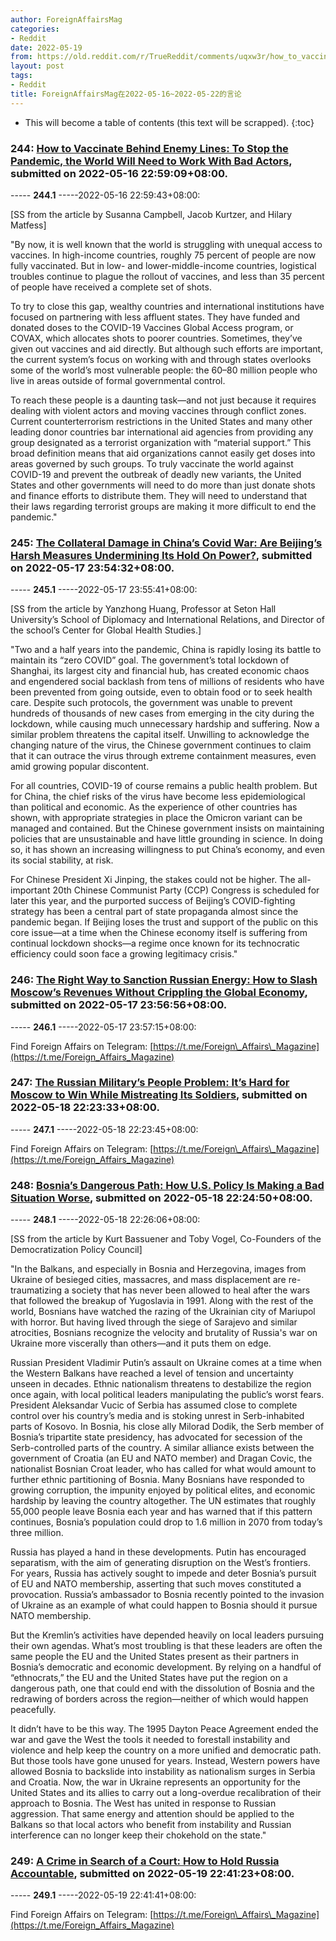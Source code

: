 ```yaml
---
author: ForeignAffairsMag
categories:
- Reddit
date: 2022-05-19
from: https://old.reddit.com/r/TrueReddit/comments/uqxw3r/how_to_vaccinate_behind_enemy_lines_to_stop_the/
layout: post
tags:
- Reddit
title: ForeignAffairsMag在2022-05-16~2022-05-22的言论
---
```


* This will become a table of contents (this text will be scrapped).
{:toc}

### 244: [How to Vaccinate Behind Enemy Lines: To Stop the Pandemic, the World Will Need to Work With Bad Actors](https://old.reddit.com/r/TrueReddit/comments/uqxw3r/how_to_vaccinate_behind_enemy_lines_to_stop_the/), submitted on 2022-05-16 22:59:09+08:00.

----- __244.1__ -----2022-05-16 22:59:43+08:00:

\[SS from the article by Susanna Campbell, Jacob Kurtzer, and Hilary Matfess\]

"By now, it is well known that the world is struggling with unequal access to vaccines. In high-income countries, roughly 75 percent of people are now fully vaccinated. But in low- and lower-middle-income countries, logistical troubles continue to plague the rollout of vaccines, and less than 35 percent of people have received a complete set of shots.  


To try to close this gap, wealthy countries and international institutions have focused on partnering with less affluent states. They have funded and donated doses to the COVID-19 Vaccines Global Access program, or COVAX, which allocates shots to poorer countries. Sometimes, they’ve given out vaccines and aid directly. But although such efforts are important, the current system’s focus on working with and through states overlooks some of the world’s most vulnerable people: the 60–80 million people who live in areas outside of formal governmental control.  


To reach these people is a daunting task—and not just because it requires dealing with violent actors and moving vaccines through conflict zones. Current counterterrorism restrictions in the United States and many other leading donor countries bar international aid agencies from providing any group designated as a terrorist organization with “material support.” This broad definition means that aid organizations cannot easily get doses into areas governed by such groups. To truly vaccinate the world against COVID-19 and prevent the outbreak of deadly new variants, the United States and other governments will need to do more than just donate shots and finance efforts to distribute them. They will need to understand that their laws regarding terrorist groups are making it more difficult to end the pandemic."

### 245: [The Collateral Damage in China’s Covid War: Are Beijing’s Harsh Measures Undermining Its Hold On Power?](https://old.reddit.com/r/TrueReddit/comments/urpjfs/the_collateral_damage_in_chinas_covid_war_are/), submitted on 2022-05-17 23:54:32+08:00.

----- __245.1__ -----2022-05-17 23:55:41+08:00:

\[SS from the article by Yanzhong Huang, Professor at Seton Hall University’s School of Diplomacy and International Relations, and Director of the school’s Center for Global Health Studies.\]

"Two and a half years into the pandemic, China is rapidly losing its battle to maintain its “zero COVID” goal. The government’s total lockdown of Shanghai, its largest city and financial hub, has created economic chaos and engendered social backlash from tens of millions of residents who have been prevented from going outside, even to obtain food or to seek health care. Despite such protocols, the government was unable to prevent hundreds of thousands of new cases from emerging in the city during the lockdown, while causing much unnecessary hardship and suffering. Now a similar problem threatens the capital itself. Unwilling to acknowledge the changing nature of the virus, the Chinese government continues to claim that it can outrace the virus through extreme containment measures, even amid growing popular discontent.  


For all countries, COVID-19 of course remains a public health problem. But for China, the chief risks of the virus have become less epidemiological than political and economic. As the experience of other countries has shown, with appropriate strategies in place the Omicron variant can be managed and contained. But the Chinese government insists on maintaining policies that are unsustainable and have little grounding in science. In doing so, it has shown an increasing willingness to put China’s economy, and even its social stability, at risk.  


For Chinese President Xi Jinping, the stakes could not be higher. The all-important 20th Chinese Communist Party (CCP) Congress is scheduled for later this year, and the purported success of Beijing’s COVID-fighting strategy has been a central part of state propaganda almost since the pandemic began. If Beijing loses the trust and support of the public on this core issue—at a time when the Chinese economy itself is suffering from continual lockdown shocks—a regime once known for its technocratic efficiency could soon face a growing legitimacy crisis."

### 246: [The Right Way to Sanction Russian Energy: How to Slash Moscow’s Revenues Without Crippling the Global Economy](https://old.reddit.com/r/UkrainianConflict/comments/urplaq/the_right_way_to_sanction_russian_energy_how_to/), submitted on 2022-05-17 23:56:56+08:00.

----- __246.1__ -----2022-05-17 23:57:15+08:00:

Find Foreign Affairs on Telegram: [https://t.me/Foreign\_Affairs\_Magazine](https://t.me/Foreign_Affairs_Magazine)

### 247: [The Russian Military’s People Problem: It’s Hard for Moscow to Win While Mistreating Its Soldiers](https://old.reddit.com/r/UkrainianConflict/comments/use3rs/the_russian_militarys_people_problem_its_hard_for/), submitted on 2022-05-18 22:23:33+08:00.

----- __247.1__ -----2022-05-18 22:23:45+08:00:

Find Foreign Affairs on Telegram: [https://t.me/Foreign\_Affairs\_Magazine](https://t.me/Foreign_Affairs_Magazine)

### 248: [Bosnia’s Dangerous Path: How U.S. Policy Is Making a Bad Situation Worse](https://old.reddit.com/r/geopolitics/comments/use4q9/bosnias_dangerous_path_how_us_policy_is_making_a/), submitted on 2022-05-18 22:24:50+08:00.

----- __248.1__ -----2022-05-18 22:26:06+08:00:

\[SS from the article by Kurt Bassuener and Toby Vogel, Co-Founders of the Democratization Policy Council\]

"In the Balkans, and especially in Bosnia and Herzegovina, images from Ukraine of besieged cities, massacres, and mass displacement are re-traumatizing a society that has never been allowed to heal after the wars that followed the breakup of Yugoslavia in 1991. Along with the rest of the world, Bosnians have watched the razing of the Ukrainian city of Mariupol with horror. But having lived through the siege of Sarajevo and similar atrocities, Bosnians recognize the velocity and brutality of Russia's war on Ukraine more viscerally than others­­—and it puts them on edge.  


Russian President Vladimir Putin’s assault on Ukraine comes at a time when the Western Balkans have reached a level of tension and uncertainty unseen in decades. Ethnic nationalism threatens to destabilize the region once again, with local political leaders manipulating the public’s worst fears. President Aleksandar Vucic of Serbia has assumed close to complete control over his country’s media and is stoking unrest in Serb-inhabited parts of Kosovo. In Bosnia, his close ally Milorad Dodik, the Serb member of Bosnia’s tripartite state presidency, has advocated for secession of the Serb-controlled parts of the country. A similar alliance exists between the government of Croatia (an EU and NATO member) and Dragan Covic, the nationalist Bosnian Croat leader, who has called for what would amount to further ethnic partitioning of Bosnia. Many Bosnians have responded to growing corruption, the impunity enjoyed by political elites, and economic hardship by leaving the country altogether. The UN estimates that roughly 55,000 people leave Bosnia each year and has warned that if this pattern continues, Bosnia’s population could drop to 1.6 million in 2070 from today’s three million.  


Russia has played a hand in these developments. Putin has encouraged separatism, with the aim of generating disruption on the West’s frontiers. For years, Russia has actively sought to impede and deter Bosnia’s pursuit of EU and NATO membership, asserting that such moves constituted a provocation. Russia’s ambassador to Bosnia recently pointed to the invasion of Ukraine as an example of what could happen to Bosnia should it pursue NATO membership.

But the Kremlin’s activities have depended heavily on local leaders pursuing their own agendas. What’s most troubling is that these leaders are often the same people the EU and the United States present as their partners in Bosnia’s democratic and economic development. By relying on a handful of “ethnocrats,” the EU and the United States have put the region on a dangerous path, one that could end with the dissolution of Bosnia and the redrawing of borders across the region—neither of which would happen peacefully.  


It didn’t have to be this way. The 1995 Dayton Peace Agreement ended the war and gave the West the tools it needed to forestall instability and violence and help keep the country on a more unified and democratic path. But those tools have gone unused for years. Instead, Western powers have allowed Bosnia to backslide into instability as nationalism surges in Serbia and Croatia. Now, the war in Ukraine represents an opportunity for the United States and its allies to carry out a long-overdue recalibration of their approach to Bosnia. The West has united in response to Russian aggression. That same energy and attention should be applied to the Balkans so that local actors who benefit from instability and Russian interference can no longer keep their chokehold on the state."

### 249: [A Crime in Search of a Court: How to Hold Russia Accountable](https://old.reddit.com/r/UkrainianConflict/comments/ut4xim/a_crime_in_search_of_a_court_how_to_hold_russia/), submitted on 2022-05-19 22:41:23+08:00.

----- __249.1__ -----2022-05-19 22:41:41+08:00:

Find Foreign Affairs on Telegram: [https://t.me/Foreign\_Affairs\_Magazine](https://t.me/Foreign_Affairs_Magazine)

